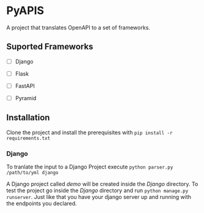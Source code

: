 # PyAPIS

A project that translates OpenAPI to a set of frameworks.

## Suported Frameworks
- [ ] Django
- [ ] Flask
- [ ] FastAPI
- [ ] Pyramid


## Installation
Clone the project and install the prerequisites with `pip install -r requirements.txt`


### Django
To tranlate the input to a Django Project execute `python parser.py /path/to/yml django`

A Django project called *demo* will be created inside the *Django* directory.
To test the project go inside the *Django* directory and run `python manage.py runserver`.
Just like that you have your django server up and running with the endpoints you declared.